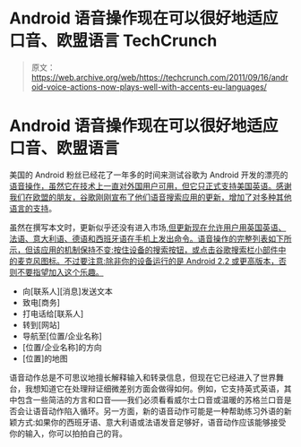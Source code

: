 # Android 语音操作现在可以很好地适应口音、欧盟语言 TechCrunch

> 原文：<https://web.archive.org/web/https://techcrunch.com/2011/09/16/android-voice-actions-now-plays-well-with-accents-eu-languages/>

# Android 语音操作现在可以很好地适应口音、欧盟语言

美国的 Android 粉丝已经花了一年多的时间来测试谷歌为 Android 开发的漂亮的[语音操作，虽然它在技术上一直对外国用户可用，但它只正式支持美国英语。感谢我们在欧盟的朋友，谷歌刚刚宣布了他们语音搜索应用的更新，增加了对多种其他语言的支持](https://web.archive.org/web/20230204101318/https://techcrunch.com/2010/08/12/google-voice-actions/)。

虽然在撰写本文时，更新似乎还没有进入市场[,但更新现在允许用户用英国英语、法语、意大利语、德语和西班牙语在手机上发出命令。语音操作的完整列表如下所示，但该应用的机制保持不变:按住设备的搜索按钮，或点击谷歌搜索栏小部件中的麦克风图标。不过要注意:除非你的设备运行的是 Android 2.2 或更高版本，否则不要指望加入这个乐趣。](https://web.archive.org/web/20230204101318/https://market.android.com/details?id=com.google.android.voicesearch)

*   向[联系人][消息]发送文本
*   致电[商务]
*   打电话给[联系人]
*   转到[网站]
*   导航至[位置/企业名称]
*   [位置/企业名称]的方向
*   [位置]的地图

语音动作总是不可思议地擅长解释输入和转录信息，但现在它已经进入了世界舞台，我想知道它在处理辩证细微差别方面会做得如何。例如，它支持英式英语，其中包含一些简洁的方言和口音——我们必须看看威尔士口音或温暖的苏格兰口音是否会让语音动作陷入循环。另一方面，新的语音动作可能是一种帮助练习外语的新颖方式:如果你的西班牙语、意大利语或法语发音足够好，语音动作应该能够接受你的输入，你可以拍拍自己的背。